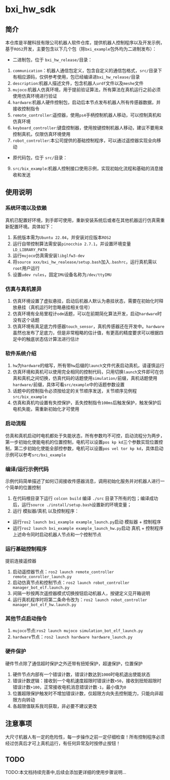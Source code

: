 # bxi_hw_sdk

## 简介

本仓库是半醒科技有限公司机器人软件仓库，提供机器人控制程序以及开发示例，基于`ROS2`开发，主要包含以下几个包（除`bxi_example`包外均为二进制发布）：
* 二进制包，位于 `bxi_hw_release/`目录：    
1. `communication`：机器人通信包定义，包含自定义的通信包格式，`src/`目录下有相应源码，仅供参考使用，包已经编译进`bxi_hw_release/`目录
2. `description`:机器人描述文件，包含机器人`urdf`文件以及`meshe`文件
3. `mujoco`:机器人仿真环境，用于提前验证算法，所有算法在真机运行之前必须使用仿真环境进行验证
4. `hardware`:机器人硬件控制包，启动后本节点发布机器人所有传感器数据，并接收控制指令
5. `remote_controller`:遥控器，使用`ps4`手柄控制机器人移动，可以控制真机和仿真环境
7. `keyboard_controller`:键盘控制器，使用按键控制机器人移动，建议不要用来控制真机，仅限仿真环境使用
8. `robot_controller`:本公司提供的基础控制程序，可以通过遥控器实现全向移动
* 原代码包，位于 `src/`目录：
9. `src/bix_example`:机器人控制接口使用示例，实现初始化流程和基础的消息接收和发送

## 使用说明

### 系统环境以及依赖
真机已配置好环境，到手即可使用，重新安装系统后或者在其他机器运行仿真需重新配置环境。具体如下：
1. 系统版本需为`Ubuntu 22.04`，并安装对应版本`ROS2`
2. 运行自带控制算法需安装`pinocchio 2.7.1`，并设置环境变量`LD_LIBRARY_PATH`
3. 运行`mujoco`仿真需安装`libglfw3-dev`
4. 将`source xxx/bxi_hw_realease/setup.bash`加入`.bashrc`，运行真机需以`root`用户运行
5. 设置`udev rules`，固定`IMU`设备名称为`/dev/ttyIMU`

### 仿真与真机差异

1. 仿真环境设置了虚拟悬挂，启动后机器人默认为悬挂状态，需要在初始化时释放悬挂（真机运行时忽略悬挂相关信号）
2. 仿真环境有全局里程计`odm`话题，可以在前期简化算法开发，启动`hardware`时没有这个话题
3. 仿真环境有真足底力传感器`touch_sensor`，真机传感器还在开发中。`hardware`虽然也发布了足底力，但是非常粗略的估计值，有更高的精度要求可以根据四足中的触底状态估计算法进行估计

### 软件系统介绍

1. `hw`为`hardware`的缩写，所有带`hw`后缀的`launch`文件代表启动真机，请谨慎运行
2. 仿真环境和真机可以使用完全相同的控制代码，只用切换`launch`文件即可在仿真和真机之间切换，仿真代码的话题使用`simulation/`前缀，真机话题使用`hardware/`前缀，具体可看`src/example`中的话题参数设置
3. 话题中的控制指令必须按给定的关节顺序发送，关节顺序见例程`src/bix_example`
4. 仿真和真机均设置有失控保护，丢失控制指令`100ms`后触发保护，触发保护后电机失能，需重新初始化才可使用


### 启动流程

仿真和真机启动时电机都处于失能状态，所有参数均不可控，启动流程分为两步，第一步初始化使能电机的位置控制，电机可以设置`pos kp kd`三个参数实现位置控制，第二步初始化使能全部控参数，电机可以设置`pos vel tor kp kd`，具体启动示例可以参考`src/bxi_example`

### 编译/运行示例代码
示例代码简单描述了如何订阅接收传感器消息，调用初始化服务并对机器人进行一个简单的位置控制    
1. 在代码根目录下运行 `colcon build` 编译 `./src` 目录下所有的包；编译成功后，运行`source ./install/setup.bash`设置新的环境变量；    
2. 运行 模拟器/真机 以及控制程序：    
* 运行`ros2 launch bxi_example example_launch.py`启动 模拟器 + 控制程序    
* 运行`ros2 launch bxi_example example_launch_hw.py`启动 真机 + 控制程序    
上述命令同时启动机器人节点和一个控制节点

### 运行基础控制程序
提前连接遥控器
1. 启动遥控器节点：`ros2 launch remote_controller remote_conroller_launch.py`
2. 启动仿真节点和控制节点：`ros2 launch robot_controller manager_bot_elf.launch.py`
3. 间隔一秒按两次遥控器模式切换按钮启动机器人，按键定义见开箱说明
4. 运行真机程序时将第二条命令改为：`ros2 launch robot_controller manager_bot_elf_hw.launch.py`

### 其他节点启动指令

1. `mujoco`节点:`ros2 launch mujoco simulation_bot_elf_launch.py`
2. `hardware`节点：`ros2 launch hardware hardware_launch.py`

### 硬件保护
硬件节点除了通信超时保护之外还带有扭矩保护，超速保护，位置保护
1. 硬件节点内部有一个错误计数，错误计数达到`1000`时电机退出使能状态
2. 错误计数逻辑：接收到一个电机速度超限时错误计数`+50`，接收到扭矩超限时错误计数`+100`，正常接收电机消息错误计数`-1`，最小值为`0`
3. 位置超限保护触发时不增加错误计数，仅超限方向失去控制能力，只能向非超限方向转动
4. 各超限值联系我司获取，非必要不建议更改

## 注意事项
大尺寸机器人有一定的危险性，每一步操作之前一定仔细检查！所有控制程序必须经过仿真后才可上真机运行，有任何异常及时按停止按钮！


## TODO
TODO:本文档持续完善中,后续会添加更详细的使用步骤说明...